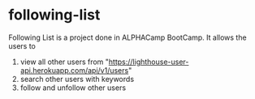 # following-list

Following List is a project done in ALPHACamp BootCamp. It allows the users to

1.	view all other users from "https://lighthouse-user-api.herokuapp.com/api/v1/users"
2.	search other users with keywords
3.	follow and unfollow other users

